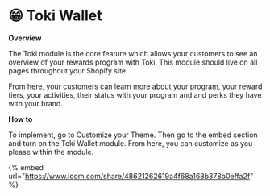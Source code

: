 # 😁 Toki Wallet

**Overview**

The Toki module is the core feature which allows your customers to see an overview of your rewards program with Toki. This module should live on all pages throughout your Shopify site.

From here, your customers can learn more about your program, your reward tiers, your activities, their status with your program and and perks they have with your brand.

**How to**

To implement, go to Customize your Theme. Then go to the embed section and turn on the Toki Wallet module. From here, you can customize as you please within the module.&#x20;

{% embed url="https://www.loom.com/share/48621262619a4f68a168b378b0effa2f" %}



